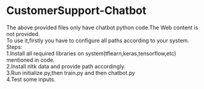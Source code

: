 # CustomerSupport-Chatbot
The above provided files only have chatbot python code.The Web content is not provided.<br>
To use it,firstly you have to configure all paths according to your system.<br>
Steps:<br>
1.Install all required libraries on system(tflearn,keras,tensorflow,etc) mentioned in code.<br>
2.Install nltk data and provide path accordingly.<br>
3.Run initialize.py,then train.py and then chatbot.py<br>
4.Test some inputs.

